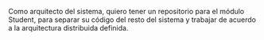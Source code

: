 Como arquitecto del sistema, quiero tener un repositorio para el módulo Student, para separar su código del resto del sistema y trabajar de acuerdo a la arquitectura distribuida definida.